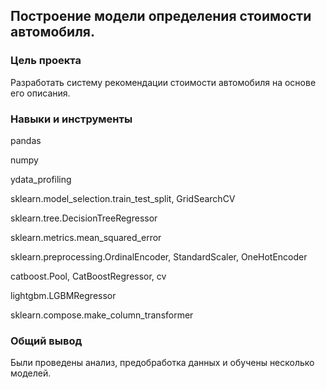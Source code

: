 ## Построение модели определения стоимости автомобиля. 

### Цель проекта

Разработать систему рекомендации стоимости автомобиля на основе его описания.

### Навыки и инструменты

pandas

numpy

ydata_profiling

sklearn.model_selection.train_test_split, GridSearchCV

sklearn.tree.DecisionTreeRegressor

sklearn.metrics.mean_squared_error

sklearn.preprocessing.OrdinalEncoder, StandardScaler, OneHotEncoder

catboost.Pool, CatBoostRegressor, cv

lightgbm.LGBMRegressor

sklearn.compose.make_column_transformer

### Общий вывод

Были проведены анализ, предобработка данных и обучены несколько моделей.
